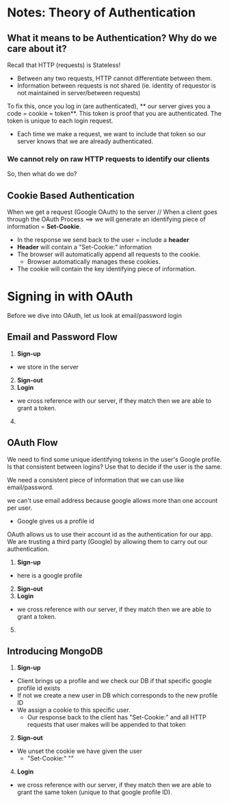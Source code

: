 # Notes: Theory of Authentication 

## What it means to be Authentication? Why do we care about it?
 
 Recall that HTTP (requests) is Stateless!
 * Between any two requests, HTTP cannot differentiate between them.
 * Information between requests is not shared (ie. identity of requestor is not maintained in server/between requests)

To fix this, once you log in (are authenticated), ** our server gives you a code = cookie = token**. This token is proof that you are authenticated. The token is unique to each login request.
* Each time we make a request, we want to include that token so our server knows that we are already authenticated.

### We cannot rely on raw HTTP requests to identify our clients

So, then what do we do?

## Cookie Based Authentication 

When we get a request (Google OAuth) to the server // When a client goes through the OAuth Process ==> we will generate an identifying piece of information = **Set-Cookie**.

* In the response we send back to the user = include a **header**
* **Header** will contain a "Set-Cookie:" information
* The browser will automatically append all requests to the cookie. 
	* Browser automatically manages these cookies.
* The cookie will contain the key identifying piece of information.


# Signing in with OAuth
Before we dive into OAuth, let us look at email/password login
## Email and Password Flow

1. **Sign-up**
* we store in the server
2. **Sign-out**
3. **Login**
* we cross reference with our server, if they match then we are able to grant a token.
4. 

## OAuth Flow
We need to find some unique identifying tokens in the user's Google profile. Is that consistent between logins? Use that to decide if the user is the same.

We need a consistent piece of information that we can use like email/password.

we can't use email address because google allows more than one account per user.
* Google gives us a profile id

OAuth allows us to use their account id as the authentication for our app. We are trusting a third party (Google) by allowing them to carry out our authentication.

1. **Sign-up**
* here is a google profile
2. **Sign-out**
3. **Login**
* we cross reference with our server, if they match then we are able to grant a token.
5.

## Introducing MongoDB

1. **Sign-up**
* Client brings up a profile and we check our DB if that specific google profile id exists
* If not we create a new user in DB which corresponds to the new profile ID
* We assign a cookie to this specific user.
	* Our response back to the client has "Set-Cookie:" and all HTTP requests that user makes will be appended to that token
2. **Sign-out**
* We unset the cookie we have given the user
	* "Set-Cookie:" ""
4. **Login**
* we cross reference with our server, if they match then we are able to grant  the same token (unique to that google profile ID).
